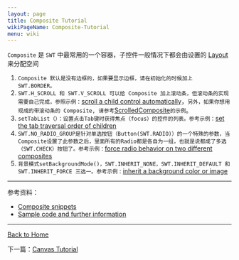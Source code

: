 ```yaml
---
layout: page
title: Composite Tutorial
wikiPageName: Composite-Tutorial
menu: wiki
---
```


`Composite` 是 `SWT` 中最常用的一个容器，子控件一般情况下都会由设置的 [Layout]({{site.baseurl}}/eclipse.tutorial/wiki/Layouts-Tutorial.html) 来分配空间

1. `Composite 默认是没有边框的，如果要显示边框，请在初始化的时候加上 SWT.BORDER。`
2. `SWT.H_SCROLL 和 SWT.V_SCROLL 可以给 Composite 加上滚动条，但滚动条的实现需要自己完成，参照示例：`[scroll a child control automatically](http://git.eclipse.org/c/platform/eclipse.platform.swt.git/tree/examples/org.eclipse.swt.snippets/src/org/eclipse/swt/snippets/Snippet9.java)，`另外，如果你想用现成的带滚动条的 Composite, 请参考`[ScrolledComposite](http://www.eclipse.org/swt/snippets/#scrolledcomposite)`的示例`。
3. `setTabList（）：设置点击Tab键时获得焦点（focus）的控件的列表。参考示例：`[set the tab traversal order of children](http://git.eclipse.org/c/platform/eclipse.platform.swt.git/tree/examples/org.eclipse.swt.snippets/src/org/eclipse/swt/snippets/Snippet75.java)
4. `SWT.NO_RADIO_GROUP是针对单选按钮（Button(SWT.RADIO)）的一个特殊的参数，当Composite设置了此参数之后，里面所有的Radio都是各自为一组，也就是说都成了多选（SWT.CHECK）按钮了。参考示例：`[force radio behavior on two different composites](http://git.eclipse.org/c/platform/eclipse.platform.swt.git/tree/examples/org.eclipse.swt.snippets/src/org/eclipse/swt/snippets/Snippet115.java)
5. `背景模式setBackgroundMode()，SWT.INHERIT_NONE，SWT.INHERIT_DEFAULT 和 SWT.INHERIT_FORCE 三选一。参考示例：`[inherit a background color or image](http://git.eclipse.org/c/platform/eclipse.platform.swt.git/tree/examples/org.eclipse.swt.snippets/src/org/eclipse/swt/snippets/Snippet237.java)

***
参考资料：
  * [Composite snippets](http://www.eclipse.org/swt/snippets/#composite)
  * [Sample code and further information](http://www.eclipse.org/swt/)

***
[Back to Home]({{site.baseurl}}/eclipse.tutorial/wiki/)

下一篇：[Canvas Tutorial]({{site.baseurl}}/eclipse.tutorial/wiki/Canvas-Tutorial.html)
